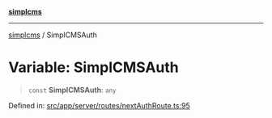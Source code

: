 [**simplcms**](../README.md)

***

[simplcms](../README.md) / SimplCMSAuth

# Variable: SimplCMSAuth

> `const` **SimplCMSAuth**: `any`

Defined in: [src/app/server/routes/nextAuthRoute.ts:95](https://github.com/joshkotrous/simplCMS/blob/d047d3f54c2e35ff1f967c5468fa7e1ea0e5eb8e/src/app/server/routes/nextAuthRoute.ts#L95)

